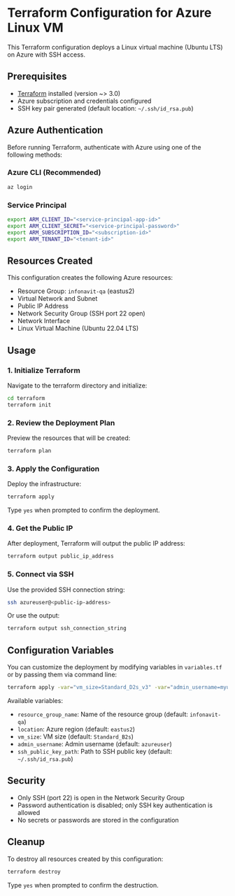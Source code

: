 # Terraform Configuration for Azure Linux VM

This Terraform configuration deploys a Linux virtual machine (Ubuntu LTS) on Azure with SSH access.

## Prerequisites

- [Terraform](https://www.terraform.io/downloads.html) installed (version ~> 3.0)
- Azure subscription and credentials configured
- SSH key pair generated (default location: `~/.ssh/id_rsa.pub`)

## Azure Authentication

Before running Terraform, authenticate with Azure using one of the following methods:

### Azure CLI (Recommended)
```bash
az login
```

### Service Principal
```bash
export ARM_CLIENT_ID="<service-principal-app-id>"
export ARM_CLIENT_SECRET="<service-principal-password>"
export ARM_SUBSCRIPTION_ID="<subscription-id>"
export ARM_TENANT_ID="<tenant-id>"
```

## Resources Created

This configuration creates the following Azure resources:

- Resource Group: `infonavit-qa` (eastus2)
- Virtual Network and Subnet
- Public IP Address
- Network Security Group (SSH port 22 open)
- Network Interface
- Linux Virtual Machine (Ubuntu 22.04 LTS)

## Usage

### 1. Initialize Terraform

Navigate to the terraform directory and initialize:

```bash
cd terraform
terraform init
```

### 2. Review the Deployment Plan

Preview the resources that will be created:

```bash
terraform plan
```

### 3. Apply the Configuration

Deploy the infrastructure:

```bash
terraform apply
```

Type `yes` when prompted to confirm the deployment.

### 4. Get the Public IP

After deployment, Terraform will output the public IP address:

```bash
terraform output public_ip_address
```

### 5. Connect via SSH

Use the provided SSH connection string:

```bash
ssh azureuser@<public-ip-address>
```

Or use the output:

```bash
terraform output ssh_connection_string
```

## Configuration Variables

You can customize the deployment by modifying variables in `variables.tf` or by passing them via command line:

```bash
terraform apply -var="vm_size=Standard_D2s_v3" -var="admin_username=myuser"
```

Available variables:

- `resource_group_name`: Name of the resource group (default: `infonavit-qa`)
- `location`: Azure region (default: `eastus2`)
- `vm_size`: VM size (default: `Standard_B2s`)
- `admin_username`: Admin username (default: `azureuser`)
- `ssh_public_key_path`: Path to SSH public key (default: `~/.ssh/id_rsa.pub`)

## Security

- Only SSH (port 22) is open in the Network Security Group
- Password authentication is disabled; only SSH key authentication is allowed
- No secrets or passwords are stored in the configuration

## Cleanup

To destroy all resources created by this configuration:

```bash
terraform destroy
```

Type `yes` when prompted to confirm the destruction.
